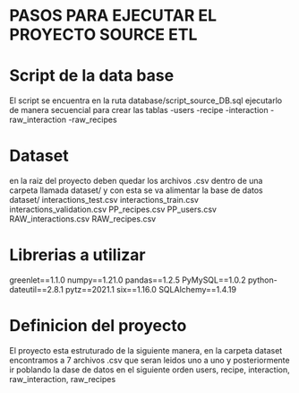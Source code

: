 # PASOS PARA EJECUTAR EL PROYECTO SOURCE ETL

# Script de la data base
  El script se encuentra en la ruta database/script_source_DB.sql
  ejecutarlo de manera secuencial para crear las tablas
    -users
    -recipe
    -interaction
    -raw_interaction
    -raw_recipes

# Dataset
  en la raiz del proyecto deben quedar los archivos .csv dentro de una carpeta llamada dataset/ y con esta se va alimentar la base de datos
  dataset/
    interactions_test.csv
    interactions_train.csv
    interactions_validation.csv
    PP_recipes.csv
    PP_users.csv
    RAW_interactions.csv
    RAW_recipes.csv
  
# Librerias a utilizar
  greenlet==1.1.0
  numpy==1.21.0
  pandas==1.2.5
  PyMySQL==1.0.2
  python-dateutil==2.8.1
  pytz==2021.1
  six==1.16.0
  SQLAlchemy==1.4.19

# Definicion del proyecto
  El proyecto esta estruturado de la siguiente manera, en la carpeta dataset encontramos a 7 archivos .csv que seran leidos uno a uno y posteriormente ir poblando la dase de datos
  en el siguiente orden users, recipe, interaction, raw_interaction, raw_recipes
